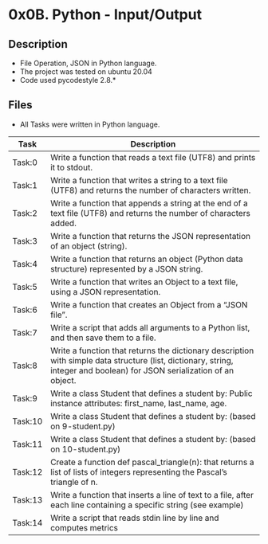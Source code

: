 # 0x0B. Python - Input/Output

## Description
- File Operation, JSON in Python language.
- The project was tested on ubuntu 20.04
- Code used pycodestyle 2.8.*

## Files
- All Tasks were written in Python language.

| Task | Description |
| ---- | ----------- |
| Task:0 | Write a function that reads a text file (UTF8) and prints it to stdout. |
| Task:1 | Write a function that writes a string to a text file (UTF8) and returns the number of characters written. |
| Task:2 | Write a function that appends a string at the end of a text file (UTF8) and returns the number of characters added. |
| Task:3 | Write a function that returns the JSON representation of an object (string). |
| Task:4 | Write a function that returns an object (Python data structure) represented by a JSON string. |
| Task:5 | Write a function that writes an Object to a text file, using a JSON representation. |
| Task:6 | Write a function that creates an Object from a “JSON file”. |
| Task:7 | Write a script that adds all arguments to a Python list, and then save them to a file. |
| Task:8 | Write a function that returns the dictionary description with simple data structure (list, dictionary, string, integer and boolean) for JSON serialization of an object. |
| Task:9 | Write a class Student that defines a student by: Public instance attributes: first_name, last_name, age. |
| Task:10 | Write a class Student that defines a student by: (based on 9-student.py) |
| Task:11 | Write a class Student that defines a student by: (based on 10-student.py) |
| Task:12 | Create a function def pascal_triangle(n): that returns a list of lists of integers representing the Pascal’s triangle of n. |
| Task:13 | Write a function that inserts a line of text to a file, after each line containing a specific string (see example) |
| Task:14 | Write a script that reads stdin line by line and computes metrics |
